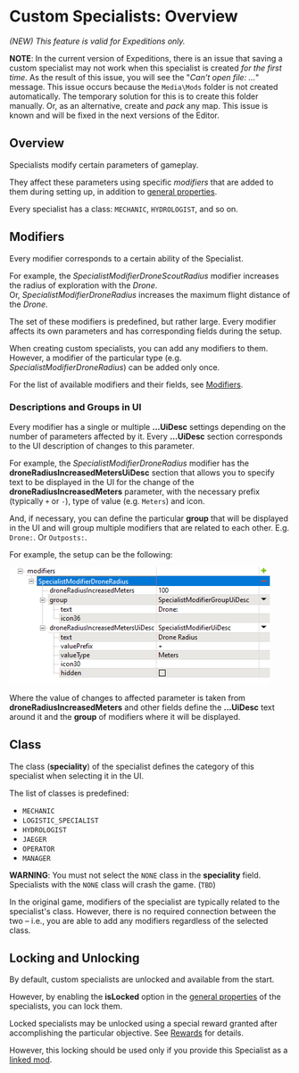 # Custom Specialists: Overview

*(NEW) This feature is valid for Expeditions only.*

**NOTE**: In the current version of Expeditions, there is an issue that saving a custom specialist may not work when this specialist is created *for the first time*. As the result of this issue, you will see the "*Can’t open file: ...*" message. This issue occurs because the `Media\Mods` folder is not created automatically. The temporary solution for this is to create this folder manually. Or, as an alternative, create and *pack* any map. This issue is known and will be fixed in the next versions of the Editor.   

## Overview
Specialists modify certain parameters of gameplay.

They affect these parameters using specific *modifiers* that are added to them during setting up, in addition to [general properties][general_properties].

Every specialist has a class: `MECHANIC`, `HYDROLOGIST`, and so on.


## Modifiers
Every modifier corresponds to a certain ability of the Specialist.

For example, the *SpecialistModifierDroneScoutRadius* modifier increases the radius of exploration with the *Drone*.  
Or, *SpecialistModifierDroneRadius* increases the maximum flight distance of the *Drone*. 

The set of these modifiers is predefined, but rather large. Every modifier affects its own parameters and has corresponding fields during the setup. 

When creating custom specialists, you can add any modifiers to them. However, a modifier of the particular type (e.g. *SpecialistModifierDroneRadius*) can be added only once.

For the list of available modifiers and their fields, see [Modifiers][modifiers].

### Descriptions and Groups in UI
Every modifier has a single or multiple **...UiDesc** settings depending on the number of parameters affected by it.
Every **...UiDesc** section corresponds to the UI description of changes to this parameter.

For example, the *SpecialistModifierDroneRadius* modifier has the **droneRadiusIncreasedMetersUiDesc** section that allows you to specify text to be displayed in the UI for the change of the **droneRadiusIncreasedMeters** parameter, with the necessary prefix (typically `+` or `-`), type of value (e.g. `Meters`) and icon.

And, if necessary, you can define the particular **group** that will be displayed in the UI and will group multiple modifiers that are related to each other. E.g. `Drone:`. Or `Outposts:`.

For example, the setup can be the following:

![](./media/sample_modifier.png)

Where the value of changes to affected parameter is taken from **droneRadiusIncreasedMeters** and other fields define the **...UiDesc** text around it and the **group** of modifiers where it will be displayed. 

## Class
The class (**speciality**) of the specialist defines the category of this specialist when selecting it in the UI.

The list of classes is predefined:

-   `MECHANIC`
-   `LOGISTIC_SPECIALIST`
-   `HYDROLOGIST`
-   `JAEGER`
-   `OPERATOR`
-   `MANAGER`

**WARNING**: You must not select the `NONE` class in the **speciality** field. Specialists with the `NONE` class will crash the game. (`TBD`) 

In the original game, modifiers of the specialist are typically related to the specialist's class. However, there is no required connection between the two – i.e., you are able to add any modifiers regardless of the selected class.


## Locking and Unlocking
By default, custom specialists are unlocked and available from the start. 

However, by enabling the **isLocked** option in the [general properties][general_properties] of the specialists, you can lock them.

Locked specialists may be unlocked using a special reward granted after accomplishing the particular objective. See [Rewards][rewards] for details.

However, this locking should be used only if you provide this Specialist as a [linked mod][linked_mods].


[modifiers]: ./modifiers_of_specialists.md
[general_properties]: ./general_properties_of_specialists.md
[rewards]: ./../../map_modding/creating_a_map/objectives/objectives_in_expeditions/rewards.md
[linked_mods]: ./../../usage_and_uploading_of_mods/linking_mods.md